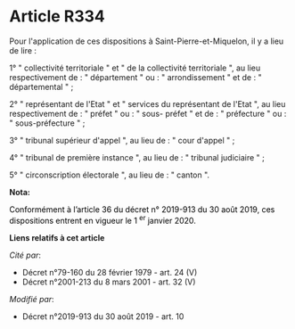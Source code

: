 # Article R334

Pour l'application de ces dispositions à Saint-Pierre-et-Miquelon, il y a lieu de lire :

1° " collectivité territoriale " et " de la collectivité territoriale ", au lieu respectivement de : " département " ou : "
arrondissement " et de : " départemental " ;

2° " représentant de l'Etat " et " services du représentant de l'Etat ", au lieu respectivement de : " préfet " ou : " sous-
préfet " et de : " préfecture " ou : " sous-préfecture " ;

3° " tribunal supérieur d'appel ", au lieu de : " cour d'appel " ;

4° " tribunal de première instance ", au lieu de : " tribunal judiciaire " ;

5° " circonscription électorale ", au lieu de : " canton ".

**Nota:**

<font color="black">Conformément à l’article 36 du décret n° 2019-913 du 30 août 2019, ces dispositions entrent en vigueur le
1
    <sup>er</sup> janvier 2020.</font>

**Liens relatifs à cet article**

_Cité par_:

  - Décret n°79-160 du 28 février 1979 - art. 24 (V)
  - Décret n°2001-213 du 8 mars 2001 - art. 32 (V)

_Modifié par_:

  - Décret n°2019-913 du 30 août 2019 - art. 10
